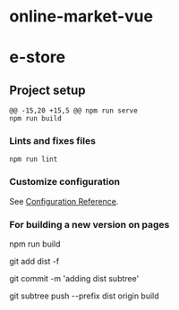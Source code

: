 # online-market-vue
# e-store

## Project setup
```
@@ -15,20 +15,5 @@ npm run serve
npm run build
```

### Lints and fixes files
```
npm run lint
```

### Customize configuration
See [Configuration Reference](https://cli.vuejs.org/config/).


### For building a new version on pages
npm run build

git add dist -f

git commit -m 'adding dist subtree'

git subtree push --prefix dist origin build
